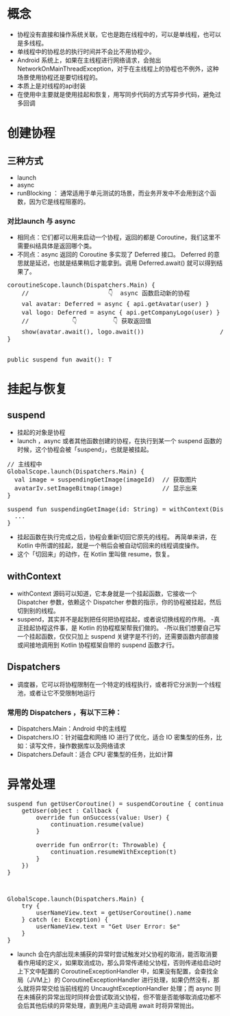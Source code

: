 # 概念
- 协程没有直接和操作系统关联，它也是跑在线程中的，可以是单线程，也可以是多线程。
- 单线程中的协程总的执行时间并不会比不用协程少。
- Android 系统上，如果在主线程进行网络请求，会抛出 NetworkOnMainThreadException，对于在主线程上的协程也不例外，这种场景使用协程还是要切线程的。
- 本质上是对线程的api封装
- 在使用中主要就是使用挂起和恢复，用写同步代码的方式写异步代码，避免过多回调
# 创建协程
## 三种方式
- launch
- async
- runBlocking ： 通常适用于单元测试的场景，而业务开发中不会用到这个函数，因为它是线程阻塞的。
### 对比launch 与 async 
- 相同点：它们都可以用来启动一个协程，返回的都是 Coroutine，我们这里不需要纠结具体是返回哪个类。
- 不同点：async 返回的 Coroutine 多实现了 Deferred 接口。
 Deferred 的意思就是延迟，也就是结果稍后才能拿到。调用 Deferred.await() 就可以得到结果了。
<pre>
coroutineScope.launch(Dispatchers.Main) {
    //                      👇  async 函数启动新的协程
    val avatar: Deferred = async { api.getAvatar(user) }    // 获取用户头像
    val logo: Deferred = async { api.getCompanyLogo(user) } // 获取用户所在公司的 logo
    //            👇          👇 获取返回值
    show(avatar.await(), logo.await())                     // 更新 UI
}


public suspend fun await(): T
</pre>
# 挂起与恢复
## suspend
- 挂起的对象是协程
- launch ，async 或者其他函数创建的协程，在执行到某一个 suspend 函数的时候，这个协程会被「suspend」，也就是被挂起。
<pre>
// 主线程中
GlobalScope.launch(Dispatchers.Main) {
  val image = suspendingGetImage(imageId)  // 获取图片
  avatarIv.setImageBitmap(image)           // 显示出来
}

suspend fun suspendingGetImage(id: String) = withContext(Dispatchers.IO) {
  ...
}
</pre>
- 挂起函数在执行完成之后，协程会重新切回它原先的线程。
再简单来讲，在 Kotlin 中所谓的挂起，就是一个稍后会被自动切回来的线程调度操作。
- 这个「切回来」的动作，在 Kotlin 里叫做 resume，恢复。
## withContext
- withContext 源码可以知道，它本身就是一个挂起函数，它接收一个 Dispatcher 参数，依赖这个 Dispatcher 参数的指示，你的协程被挂起，然后切到别的线程。
- suspend，其实并不是起到把任何把协程挂起，或者说切换线程的作用。
-真正挂起协程这件事，是 Kotlin 的协程框架帮我们做的。
-所以我们想要自己写一个挂起函数，仅仅只加上 suspend 关键字是不行的，还需要函数内部直接或间接地调用到 Kotlin 协程框架自带的 suspend 函数才行。
## Dispatchers
- 调度器，它可以将协程限制在一个特定的线程执行，或者将它分派到一个线程池，或者让它不受限制地运行
### 常用的 Dispatchers ，有以下三种：
- Dispatchers.Main：Android 中的主线程
- Dispatchers.IO：针对磁盘和网络 IO 进行了优化，适合 IO 密集型的任务，比如：读写文件，操作数据库以及网络请求
- Dispatchers.Default：适合 CPU 密集型的任务，比如计算
# 异常处理
<pre>
suspend fun getUserCoroutine() = suspendCoroutine<User> { continuation ->
    getUser(object : Callback<User> {
        override fun onSuccess(value: User) {
            continuation.resume(value)
        }

        override fun onError(t: Throwable) {
            continuation.resumeWithException(t)
        }
    })
}


</pre>
<pre>
GlobalScope.launch(Dispatchers.Main) {
    try {
        userNameView.text = getUserCoroutine().name
    } catch (e: Exception) {
        userNameView.text = "Get User Error: $e"
    }
}
</pre>

- launch 会在内部出现未捕获的异常时尝试触发对父协程的取消，能否取消要看作用域的定义，如果取消成功，那么异常传递给父协程，否则传递给启动时上下文中配置的 CoroutineExceptionHandler 中，如果没有配置，会查找全局（JVM上）的 CoroutineExceptionHandler 进行处理，如果仍然没有，那么就将异常交给当前线程的 UncaughtExceptionHandler 处理；而 async 则在未捕获的异常出现时同样会尝试取消父协程，但不管是否能够取消成功都不会后其他后续的异常处理，直到用户主动调用 await 时将异常抛出。
